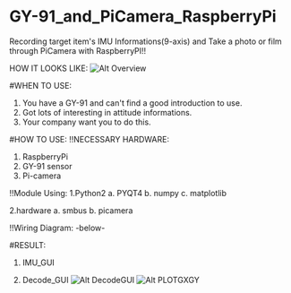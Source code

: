 # GY-91_and_PiCamera_RaspberryPi
Recording target item's IMU Informations(9-axis) and Take a photo or film through PiCamera with RaspberryPI!!

HOW IT LOOKS LIKE:
![Alt Overview](https://raw.githubusercontent.com/mikechan0731/GY-91_and_PiCamera_RaspberryPi/master/img/overview.png)

#WHEN TO USE:
1. You have a GY-91 and can't find a good introduction to use.
2. Got lots of interesting in attitude informations.
3. Your company want you to do this.

#HOW TO USE:
!!NECESSARY HARDWARE:
1. RaspberryPi 
2. GY-91 sensor
3. Pi-camera

!!Module Using:
1.Python2
  a. PYQT4
  b. numpy
  c. matplotlib

2.hardware
  a. smbus
  b. picamera
  
!!Wiring Diagram: -below-

#RESULT:
1. IMU_GUI

2. Decode_GUI
![Alt DecodeGUI](https://raw.githubusercontent.com/mikechan0731/GY-91_and_PiCamera_RaspberryPi/master/img/Decode_GUI.png)
![Alt PLOTGXGY](https://raw.githubusercontent.com/mikechan0731/GY-91_and_PiCamera_RaspberryPi/master/img/Decode_GUI_PLOT.png)


